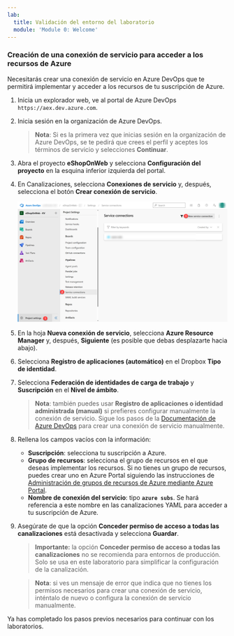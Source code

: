 ```yaml
---
lab:
  title: Validación del entorno del laboratorio
  module: 'Module 0: Welcome'
---
```


### Creación de una conexión de servicio para acceder a los recursos de Azure

Necesitarás crear una conexión de servicio en Azure DevOps que te permitirá implementar y acceder a los recursos de tu suscripción de Azure.

1. Inicia un explorador web, ve al portal de Azure DevOps `https://aex.dev.azure.com`.

1. Inicia sesión en la organización de Azure DevOps.

   > **Nota**: Si es la primera vez que inicias sesión en la organización de Azure DevOps, se te pedirá que crees el perfil y aceptes los términos de servicio y selecciones **Continuar**.

1. Abra el proyecto **eShopOnWeb** y selecciona **Configuración del proyecto** en la esquina inferior izquierda del portal.

1. En Canalizaciones, selecciona **Conexiones de servicio** y, después, selecciona el botón **Crear conexión de servicio**.

   ![Captura de pantalla del botón para crear la nueva conexión de servicio.](images/new-service-connection.png)

1. En la hoja **Nueva conexión de servicio**, selecciona **Azure Resource Manager** y, después, **Siguiente** (es posible que debas desplazarte hacia abajo).

1. Selecciona **Registro de aplicaciones (automático)** en el Dropbox **Tipo de identidad**.

1. Selecciona **Federación de identidades de carga de trabajo** y **Suscripción** en el **Nivel de ámbito**.

   > **Nota**: también puedes usar **Registro de aplicaciones o identidad administrada (manual)** si prefieres configurar manualmente la conexión de servicio. Sigue los pasos de la [Documentación de Azure DevOps](https://learn.microsoft.com/azure/devops/pipelines/library/connect-to-azure) para crear una conexión de servicio manualmente.

1. Rellena los campos vacíos con la información:

   - **Suscripción**: selecciona tu suscripción a Azure.
   - **Grupo de recursos**: selecciona el grupo de recursos en el que deseas implementar los recursos. Si no tienes un grupo de recursos, puedes crear uno en Azure Portal siguiendo las instrucciones de [Administración de grupos de recursos de Azure mediante Azure Portal](https://learn.microsoft.com/azure/azure-resource-manager/management/manage-resource-groups-portal).
   - **Nombre de conexión del servicio**: tipo **`azure subs`**. Se hará referencia a este nombre en las canalizaciones YAML para acceder a tu suscripción de Azure.

1. Asegúrate de que la opción **Conceder permiso de acceso a todas las canalizaciones** está desactivada y selecciona **Guardar**.

   > **Importante:** la opción **Conceder permiso de acceso a todas las canalizaciones** no se recomienda para entornos de producción. Solo se usa en este laboratorio para simplificar la configuración de la canalización.

   > **Nota**: si ves un mensaje de error que indica que no tienes los permisos necesarios para crear una conexión de servicio, inténtalo de nuevo o configura la conexión de servicio manualmente.

Ya has completado los pasos previos necesarios para continuar con los laboratorios.
